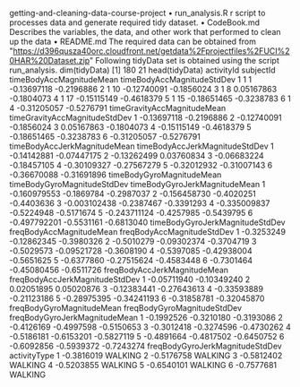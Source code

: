 getting-and-cleaning-data-course-project
• run_analysis.R 
        r script to processes data and generate required tidy dataset. 
• CodeBook.md 
        Describes the variables, the data, and other work that performed to clean up the data
• README.md 
The required data can be obtained from 
"https://d396qusza40orc.cloudfront.net/getdata%2Fprojectfiles%2FUCI%20HAR%20Dataset.zip"
Following tidyData set is obtained using the script run_analysis.
dim(tidyData)
[1] 180  21
head(tidyData)
 activityId subjectId timeBodyAccMagnitudeMean timeBodyAccMagnitudeStdDev
1          1         1              -0.13697118                 -0.2196886
2          1        10              -0.12740091                 -0.1856024
3          1         8               0.05167863                 -0.1804073
4          1        17              -0.15115149                 -0.4618379
5          1        15              -0.18651465                 -0.3238783
6          1         4              -0.31205057                 -0.5276791
  timeGravityAccMagnitudeMean timeGravityAccMagnitudeStdDev
1                 -0.13697118                    -0.2196886
2                 -0.12740091                    -0.1856024
3                  0.05167863                    -0.1804073
4                 -0.15115149                    -0.4618379
5                 -0.18651465                    -0.3238783
6                 -0.31205057                    -0.5276791
  timeBodyAccJerkMagnitudeMean timeBodyAccJerkMagnitudeStdDev
1                  -0.14142881                    -0.07447175
2                  -0.13262499                     0.03760834
3                  -0.06683224                    -0.18457105
4                  -0.30109327                    -0.27567279
5                  -0.32012932                    -0.31007143
6                  -0.36670088                    -0.31691896
  timeBodyGyroMagnitudeMean timeBodyGyroMagnitudeStdDev timeBodyGyroJerkMagnitudeMean
1              -0.160979553                  -0.1869784                    -0.2987037
2              -0.156458730                  -0.4020251                    -0.4403636
3              -0.003102438                  -0.2387467                    -0.3391293
4              -0.335009837                  -0.5224948                    -0.5171674
5              -0.243711124                  -0.4257985                    -0.5439795
6              -0.497792201                  -0.5531161                    -0.6813040
  timeBodyGyroJerkMagnitudeStdDev freqBodyAccMagnitudeMean freqBodyAccMagnitudeStdDev
1                      -0.3253249              -0.12862345                 -0.3980326
2                      -0.5010279              -0.09302374                 -0.3704719
3                      -0.5029573              -0.09521728                 -0.3608190
4                      -0.5397085              -0.42938004                 -0.5651625
5                      -0.6377860              -0.27515624                 -0.4583448
6                      -0.7301464              -0.45080456                 -0.6511726
  freqBodyAccJerkMagnitudeMean freqBodyAccJerkMagnitudeStdDev
1                  -0.05711940                    -0.10349240
2                   0.02051895                     0.05020876
3                  -0.12383441                    -0.27643613
4                  -0.33593889                    -0.21123186
5                  -0.28975395                    -0.34241193
6                  -0.31858781                    -0.32045870
  freqBodyGyroMagnitudeMean freqBodyGyroMagnitudeStdDev freqBodyGyroJerkMagnitudeMean
1                -0.1992526                  -0.3210180                    -0.3193086
2                -0.4126169                  -0.4997598                    -0.5150653
3                -0.3012418                  -0.3274596                    -0.4730262
4                -0.5186181                  -0.6153201                    -0.5827119
5                -0.4891664                  -0.4817502                    -0.6450752
6                -0.6092856                  -0.5939372                    -0.7243274
  freqBodyGyroJerkMagnitudeStdDev activityType
1                      -0.3816019      WALKING
2                      -0.5176758      WALKING
3                      -0.5812402      WALKING
4                      -0.5203855      WALKING
5                      -0.6540101      WALKING
6                      -0.7577681      WALKING

